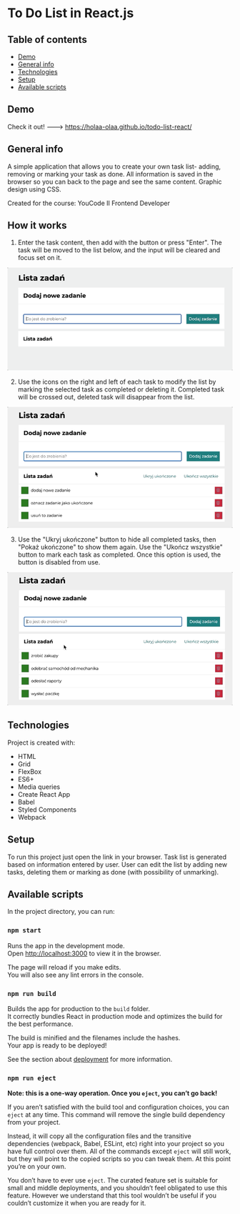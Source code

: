 # To Do List in React.js

## Table of contents
* [Demo](#demo)
* [General info](#general-info)
* [Technologies](#technologies)
* [Setup](#setup)
* [Available scripts](#available-scripts)

## Demo
Check it out! ---> https://holaa-olaa.github.io/todo-list-react/

## General info

A simple application that allows you to create your own task list- adding, removing or marking your task as done. All information is saved in the browser so you can back to the page and see the same content. Graphic design using CSS.

Created for the course: YouCode II Frontend Developer


## How it works

1. Enter the task content, then add with the button or press "Enter". The task will be moved to the list below, and the input will be cleared and focus set on it.

![Adding new task](src/images/readmeGif1.gif)

2. Use the icons on the right and left of each task to modify the list by marking the selected task as completed or deleting it. Completed task will be crossed out, deleted task will disappear from the list.

![Marking tasks as completed or removing tasks](src/images/readmeGif2.gif)

3. Use the "Ukryj ukończone" button to hide all completed tasks, then "Pokaż ukończone" to show them again. 
Use the "Ukończ wszystkie" button to mark each task as completed. Once this option is used, the button is disabled from use.

![Addictional buttons usage](src/images/readmeGif3.gif)


## Technologies
Project is created with:
* HTML
* Grid
* FlexBox
* ES6+
* Media queries
* Create React App
* Babel
* Styled Components
* Webpack
	
## Setup
To run this project just open the link in your browser. Task list is generated based on information entered by user. User can edit the list by adding new tasks, deleting them or marking as done (with possibility of unmarking).

## Available scripts

In the project directory, you can run:

### `npm start`

Runs the app in the development mode.\
Open [http://localhost:3000](http://localhost:3000) to view it in the browser.

The page will reload if you make edits.\
You will also see any lint errors in the console.

### `npm run build`

Builds the app for production to the `build` folder.\
It correctly bundles React in production mode and optimizes the build for the best performance.

The build is minified and the filenames include the hashes.\
Your app is ready to be deployed!

See the section about [deployment](https://facebook.github.io/create-react-app/docs/deployment) for more information.

### `npm run eject`

**Note: this is a one-way operation. Once you `eject`, you can’t go back!**

If you aren’t satisfied with the build tool and configuration choices, you can `eject` at any time. This command will remove the single build dependency from your project.

Instead, it will copy all the configuration files and the transitive dependencies (webpack, Babel, ESLint, etc) right into your project so you have full control over them. All of the commands except `eject` will still work, but they will point to the copied scripts so you can tweak them. At this point you’re on your own.

You don’t have to ever use `eject`. The curated feature set is suitable for small and middle deployments, and you shouldn’t feel obligated to use this feature. However we understand that this tool wouldn’t be useful if you couldn’t customize it when you are ready for it.

